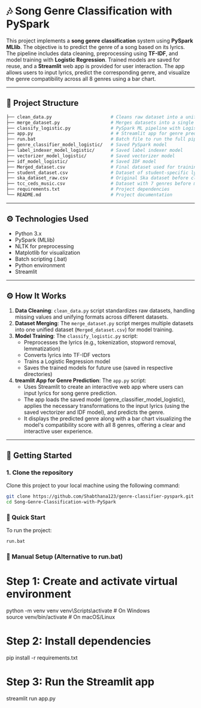 # 🎶 Song Genre Classification with PySpark

This project implements a **song genre classification** system using **PySpark MLlib**. The objective is to predict the genre of a song based on its lyrics. The pipeline includes data cleaning, preprocessing using **TF-IDF**, and model training with **Logistic Regression**. Trained models are saved for reuse, and a **Streamlit** web app is provided for user interaction. The app allows users to input lyrics, predict the corresponding genre, and visualize the genre compatibility across all 8 genres using a bar chart.

---

## 📁 Project Structure
```bash
├── clean_data.py                      # Cleans raw dataset into a uniform format
├── merge_dataset.py                   # Merges datasets into a single file (Merged_dataset.csv)
├── classify_logistic.py               # PySpark ML pipeline with Logistic Regression
├── app.py                             # # Streamlit app for genre prediction and visualization UI
├── run.bat                            # Batch file to run the full pipeline
├── genre_classifier_model_logistic/   # Saved PySpark model
├── label_indexer_model_logistic/      # Saved label indexer model
├── vectorizer_model_logistic/         # Saved vectorizer model
├── idf_model_logistic/                # Saved IDF model
├── Merged_dataset.csv                 # Final dataset used for training
├── student_dataset.csv                # Dataset of student-specific lyrics (pre-cleaning)
├── ska_dataset_raw.csv                # Original Ska dataset before cleaning
├── tcc_ceds_music.csv                 # Dataset with 7 genres before merging
├── requirements.txt                   # Project dependencies
└── README.md                          # Project documentation
```

---

## ⚙️ Technologies Used

- Python 3.x
- PySpark (MLlib)
- NLTK for preprocessing
- Matplotlib for visualization
- Batch scripting (.bat)
- Python environment
- Streamlit

---

## ⚙️ How It Works

1. **Data Cleaning**: `clean_data.py` script standardizes raw datasets, handling missing values and unifying formats across different datasets.
2. **Dataset Merging**: The `merge_dataset.py` script merges multiple datasets into one unified dataset (`Merged_dataset.csv`) for model training.
3. **Model Training**: The `classify_logistic.py` script:
   - Preprocesses the lyrics (e.g., tokenization, stopword removal, lemmatization)
   - Converts lyrics into TF-IDF vectors
   - Trains a Logistic Regression model
   - Saves the trained models for future use (saved in respective directories)
4. **treamlit App for Genre Prediction**: The `app.py` script:
   - Uses Streamlit to create an interactive web app where users can input lyrics for song genre prediction.
   - The app loads the saved model (genre_classifier_model_logistic), applies the necessary transformations to the input lyrics (using the saved vectorizer and IDF model), and predicts the genre.
   - It displays the predicted genre along with a bar chart visualizing the model's compatibility score with all 8 genres, offering a clear and interactive user experience.

---

## 🚀 Getting Started

### 1. Clone the repository

Clone this project to your local machine using the following command:

```bash
git clone https://github.com/Shabthana123/genre-classifier-pyspark.git
cd Song-Genre-Classification-with-PySpark

```

### 🚀 Quick Start

To run the project:

```bash
run.bat
```

### 🧰 Manual Setup (Alternative to run.bat)

# Step 1: Create and activate virtual environment
python -m venv venv
venv\Scripts\activate        # On Windows\
source venv/bin/activate   # On macOS/Linux

# Step 2: Install dependencies
pip install -r requirements.txt

# Step 3: Run the Streamlit app
streamlit run app.py

